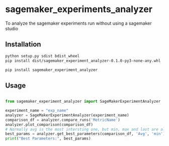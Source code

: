 # sagemaker_experiments_analyzer
To analyze the sagemaker experiments run without using a sagemaker studio

## Installation


```bash
python setup.py sdist bdist_wheel
pip install dist/sagemaker_experiment_analyzer-0.1.0-py3-none-any.whl
```

```bash
pip install sagemaker_experiment_analyzer
```


## Usage

```python

from sagemaker_experiment_analyzer import SageMakerExperimentAnalyzer

experiment_name = "exp_name"
analyzer = SageMakerExperimentAnalyzer(experiment_name)
comparison_df = analyzer.compare_runs('MetricName')
analyzer.plot_comparison(comparison_df)
# Normally avg is the most intersting one, but min, max and last are also valid
best_params = analyzer.get_best_parameters(comparison_df, 'Avg', 'min')
print("Best Parameters:", best_params)

```